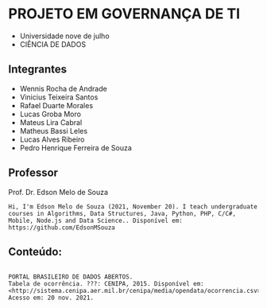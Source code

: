 # PROJETO EM GOVERNANÇA DE TI

* Universidade nove de julho
* CIÊNCIA DE DADOS



## Integrantes
 

* Wennis Rocha de Andrade
* Vinicius Teixeira Santos
* Rafael Duarte Morales
* Lucas Groba Moro
* Mateus Lira Cabral
* Matheus Bassi Leles
* Lucas Alves Ribeiro
* Pedro Henrique Ferreira de Souza


## Professor

Prof. Dr. Edson Melo de Souza

```
Hi, I'm Edson Melo de Souza (2021, November 20). I teach undergraduate courses in Algorithms, Data Structures, Java, Python, PHP, C/C#, Mobile, Node.js and Data Science.. Disponível em: https://github.com/EdsonMSouza
```

## Conteúdo:

```O principal objetivo desse trabalho é realizar o levantamento estatístico de acidentes aéreos ocorridos em território brasileiro, entre os anos de 2010 a 2019, buscando apresentar de forma gráfica informações que envolvem a aviação nacional. O conteúdo deste documento levou em consideração os dados, disponibilizados na plataforma Github, as principais ocorrências abordadas serão: Região, tipo de aeronave, principais ocorrências, ocorrências por fabricante entre outros. Os principais resultados da analise foram: As aeronaves mais afetadas são os aviões com 4.213 mil acidentes destacando-se as aeronaves com até 6 acentos, monomotores com fabricação de 2008. A principal falha desses aviões são os pistões do motor que representam um total de 56,31 % dos problemas da aeronave, já a fabricante Cessna Aircraft foi a responsável tem um total de 800 casos ou 23,51% do total. Os acidentes em sua grande maioria são leves correspondendo a 55,1% do total, com o mês de janeiro sendo o mês com mais incidentes no ano, já o Sudeste representa a região que mais concentra ocorrências em números absolutos sendo são Paulo o estado mais afetado.
````

```
PORTAL BRASILEIRO DE DADOS ABERTOS. 
Tabela de ocorrência. ???: CENIPA, 2015. Disponível em: 
<http://sistema.cenipa.aer.mil.br/cenipa/media/opendata/ocorrencia.csv>. Acesso em: 20 nov. 2021.
```
